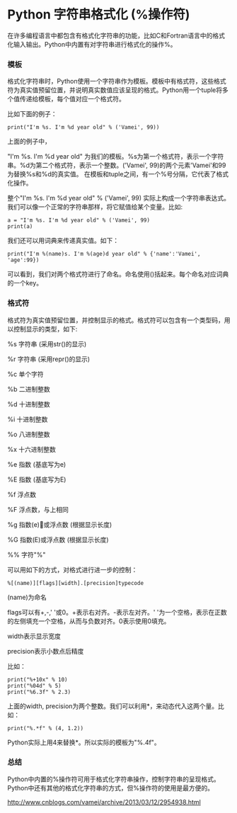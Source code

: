 # Python 字符串格式化 (%操作符)

 

在许多编程语言中都包含有格式化字符串的功能，比如C和Fortran语言中的格式化输入输出。Python中内置有对字符串进行格式化的操作%。

 

### 模板

格式化字符串时，Python使用一个字符串作为模板。模板中有格式符，这些格式符为真实值预留位置，并说明真实数值应该呈现的格式。Python用一个tuple将多个值传递给模板，每个值对应一个格式符。

比如下面的例子：

```
print("I'm %s. I'm %d year old" % ('Vamei', 99))
```

上面的例子中，

"I'm %s. I'm %d year old" 为我们的模板。%s为第一个格式符，表示一个字符串。%d为第二个格式符，表示一个整数。('Vamei', 99)的两个元素'Vamei'和99为替换%s和%d的真实值。 
在模板和tuple之间，有一个%号分隔，它代表了格式化操作。

整个"I'm %s. I'm %d year old" % ('Vamei', 99) 实际上构成一个字符串表达式。我们可以像一个正常的字符串那样，将它赋值给某个变量。比如:

```
a = "I'm %s. I'm %d year old" % ('Vamei', 99)
print(a)
```

 

我们还可以用词典来传递真实值。如下：

```
print("I'm %(name)s. I'm %(age)d year old" % {'name':'Vamei', 'age':99})
```

可以看到，我们对两个格式符进行了命名。命名使用()括起来。每个命名对应词典的一个key。

 

### 格式符

格式符为真实值预留位置，并控制显示的格式。格式符可以包含有一个类型码，用以控制显示的类型，如下:

%s    字符串 (采用str()的显示)

%r    字符串 (采用repr()的显示)

%c    单个字符

%b    二进制整数

%d    十进制整数

%i    十进制整数

%o    八进制整数

%x    十六进制整数

%e    指数 (基底写为e)

%E    指数 (基底写为E)

%f    浮点数

%F    浮点数，与上相同

%g    指数(e)或浮点数 (根据显示长度)

%G    指数(E)或浮点数 (根据显示长度)

 

%%    字符"%"

 

可以用如下的方式，对格式进行进一步的控制：

```
%[(name)][flags][width].[precision]typecode
```

(name)为命名

flags可以有+,-,' '或0。+表示右对齐。-表示左对齐。' '为一个空格，表示在正数的左侧填充一个空格，从而与负数对齐。0表示使用0填充。

width表示显示宽度

precision表示小数点后精度

 

比如：

```
print("%+10x" % 10)
print("%04d" % 5)
print("%6.3f" % 2.3)
```

 

上面的width, precision为两个整数。我们可以利用*，来动态代入这两个量。比如：

```
print("%.*f" % (4, 1.2))
```

Python实际上用4来替换*。所以实际的模板为"%.4f"。

 

### 总结

Python中内置的%操作符可用于格式化字符串操作，控制字符串的呈现格式。Python中还有其他的格式化字符串的方式，但%操作符的使用是最方便的。





http://www.cnblogs.com/vamei/archive/2013/03/12/2954938.html